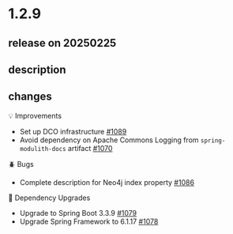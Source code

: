 # 1.2.9

## release on 20250225
## description
## changes
💡 Improvements

* Set up DCO infrastructure <a href="https://github.com/spring-projects/spring-modulith/issues/1089" data-hovercard-type="issue" data-hovercard-url="/spring-projects/spring-modulith/issues/1089/hovercard">#1089</a>
* Avoid dependency on Apache Commons Logging from <code>spring-modulith-docs</code> artifact <a href="https://github.com/spring-projects/spring-modulith/issues/1070" data-hovercard-type="issue" data-hovercard-url="/spring-projects/spring-modulith/issues/1070/hovercard">#1070</a>

🪲 Bugs

* Complete description for Neo4j index property <a href="https://github.com/spring-projects/spring-modulith/issues/1086" data-hovercard-type="issue" data-hovercard-url="/spring-projects/spring-modulith/issues/1086/hovercard">#1086</a>

🔨 Dependency Upgrades

* Upgrade to Spring Boot 3.3.9 <a href="https://github.com/spring-projects/spring-modulith/issues/1079" data-hovercard-type="issue" data-hovercard-url="/spring-projects/spring-modulith/issues/1079/hovercard">#1079</a>
* Upgrade Spring Framework to 6.1.17 <a href="https://github.com/spring-projects/spring-modulith/issues/1078" data-hovercard-type="issue" data-hovercard-url="/spring-projects/spring-modulith/issues/1078/hovercard">#1078</a>

